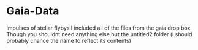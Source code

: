 # Gaia-Data
Impulses of stellar flybys 
I included all of the files from the gaia drop box. Though you shouldnt need anything else but the untitled2 folder (i should probably chance the name to reflect its contents) 

